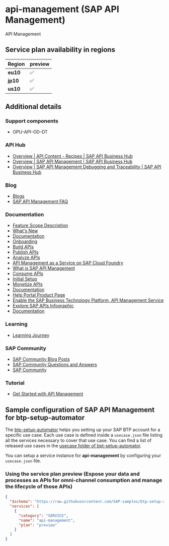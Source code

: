 # api-management (SAP API Management)

API Management

## Service plan availability in regions

| Region | preview |
|--------|---------|
|  **eu10** | ✅ |
|  **jp10** | ✅ |
|  **us10** | ✅ |

## Additional details

### Support components

- OPU-API-OD-DT

### API Hub

- [Overview | API Content - Recipes | SAP API Business Hub](https://api.sap.com/package/APIContentRecipes/overview)
- [Overview | SAP API Management | SAP API Business Hub](https://api.sap.com/package/APIMgmt/overview)
- [Overview | SAP API Management Debugging and Traceability | SAP API Business Hub](https://api.sap.com/package/DebuggingandTraceability/overview)

### Blog

- [Blogs](https://blogs.sap.com/tags/73554900100700000774/)
- [SAP API Management FAQ](https://blogs.sap.com/2017/08/18/sap-api-management-faq/)

### Documentation

- [Feature Scope Description](https://help.sap.com/doc/55b4cf1c4ea04d4bbd6178c3d0ea75de/)
- [What's New](https://help.sap.com/docs/BTP/66d066d903c2473f81ec33acfe2ccdb4/0734f8fa6b3a477181b54a8d319accdf.html)
- [Documentation](https://help.sap.com/docs/BTP/66d066d903c2473f81ec33acfe2ccdb4/2ceab71343704de0bfce2145f97c85b1.html)
- [Onboarding](https://help.sap.com/docs/BTP/66d066d903c2473f81ec33acfe2ccdb4/5a4b9fd9c26c49109a70cb9a221c7149.html)
- [Build APIs](https://help.sap.com/docs/BTP/66d066d903c2473f81ec33acfe2ccdb4/74c042b9710e4970ae51ec58b749fb4f.html)
- [Publish APIs](https://help.sap.com/docs/BTP/66d066d903c2473f81ec33acfe2ccdb4/75a4a11ed5294ec89b69fb40dba36308.html)
- [Analyze APIs](https://help.sap.com/docs/BTP/66d066d903c2473f81ec33acfe2ccdb4/7712c611015045afb47d7c244fffee63.html)
- [API Management as a Service on SAP Cloud Foundry](https://help.sap.com/docs/BTP/66d066d903c2473f81ec33acfe2ccdb4/7d8514b4ab46455e8416723003b414d7.html)
- [What is SAP API Management](https://help.sap.com/docs/BTP/66d066d903c2473f81ec33acfe2ccdb4/adcbc07b031b4ac285b22867a1216306.html)
- [Consume APIs](https://help.sap.com/docs/BTP/66d066d903c2473f81ec33acfe2ccdb4/dd6d58c1586a4a0a8ffca46a1a019d38.html)
- [Initial Setup](https://help.sap.com/docs/BTP/66d066d903c2473f81ec33acfe2ccdb4/f9ebf02b2ca5456db8ce6ea2556afb88.html)
- [Monetize APIs](https://help.sap.com/docs/BTP/66d066d903c2473f81ec33acfe2ccdb4/fcdc89b5c4884d5e8cfb32c5914943ab.html)
- [Documentation](https://help.sap.com/viewer/66d066d903c2473f81ec33acfe2ccdb4/Cloud/en-US?)
- [Help Portal Product Page](https://help.sap.com/docs/SAP_CLOUD_PLATFORM_API_MANAGEMENT)
- [Enable the SAP Business Technology Platform, API Management Service](https://www.sap.com/developer/tutorials/hcp-apim-enable-service.html)
- [Explore SAP APIs Infographic ](https://www.sap.com/documents/2017/11/962aa5f1-df7c-0010-82c7-eda71af511fa.html)
- [Documentation](https://www.sap.com/india/products/api-management.html#support)

### Learning

- [Learning Journey](https://help.sap.com/doc/221f8f84afef43d29ad37ef2af0c4adf/HP_2.0/en-US/70d719fe34e74dd68afd01a4274341ea.html)

### SAP Community

- [SAP Community Blog Posts](https://community.sap.com/search/?ct=blog&q=SAP%20API%20Management)
- [SAP Community Questions and Answers](https://community.sap.com/search/?ct=qa&q=SAP%20API%20Management)
- [SAP Community](https://help.hana.ondemand.com/apim_od/frameset.htm)

### Tutorial

- [Get Started with API Management](https://developers.sap.com/group.cp-apim-code-1.html)

## Sample configuration of **SAP API Management** for btp-setup-automator

The [btp-setup-automator](https://github.com/SAP-samples/btp-setup-automator) helps you setting up your SAP BTP account for a specific use case. Each use case is defined inside a `usecase.json` file listing all the services necessary to cover that use case. You can find a list of released use cases in the [usecase folder of bpt-setup-automator](https://github.com/SAP-samples/btp-setup-automator/tree/main/usecases).

You can setup a service instance for **api-management** by configuring your `usecase.json` file.

### Using the service plan **preview** (Expose your data and processes as APIs for omni-channel consumption and manage the lifecycle of those APIs)

```json
{
  "$schema": "https://raw.githubusercontent.com/SAP-samples/btp-setup-automator/main/libs/btpsa-usecase.json",
  "services": [
    {
      "category": "SERVICE",
      "name": "api-management",
      "plan": "preview"
    }
  ]
}
```
